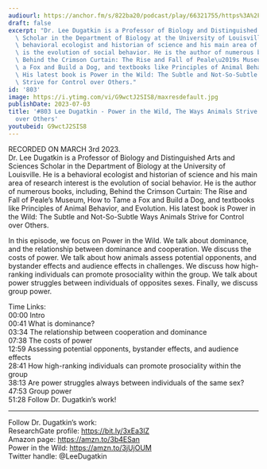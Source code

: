 ```yaml
---
audiourl: https://anchor.fm/s/822ba20/podcast/play/66321755/https%3A%2F%2Fd3ctxlq1ktw2nl.cloudfront.net%2Fstaging%2F2023-2-10%2F035e7153-43c1-91f6-29c5-e749158140c5.m4a
draft: false
excerpt: "Dr. Lee Dugatkin is a Professor of Biology and Distinguished Arts and Sciences\
  \ Scholar in the Department of Biology at the University of Louisville. He is a\
  \ behavioral ecologist and historian of science and his main area of research interest\
  \ is the evolution of social behavior. He is the author of numerous books, including,\
  \ Behind the Crimson Curtain: The Rise and Fall of Peale\u2019s Museum, How to Tame\
  \ a Fox and Build a Dog, and textbooks like Principles of Animal Behavior, and Evolution.\
  \ His latest book is Power in the Wild: The Subtle and Not-So-Subtle Ways Animals\
  \ Strive for Control over Others."
id: '803'
image: https://i.ytimg.com/vi/G9wctJ2SIS8/maxresdefault.jpg
publishDate: 2023-07-03
title: '#803 Lee Dugatkin - Power in the Wild, The Ways Animals Strive for Control
  over Others'
youtubeid: G9wctJ2SIS8
---
```

<div class="timelinks">

RECORDED ON MARCH 3rd 2023.  
Dr. Lee Dugatkin is a Professor of Biology and Distinguished Arts and Sciences Scholar in the Department of Biology at the University of Louisville. He is a behavioral ecologist and historian of science and his main area of research interest is the evolution of social behavior. He is the author of numerous books, including, Behind the Crimson Curtain: The Rise and Fall of Peale’s Museum, How to Tame a Fox and Build a Dog, and textbooks like Principles of Animal Behavior, and Evolution. His latest book is Power in the Wild: The Subtle and Not-So-Subtle Ways Animals Strive for Control over Others.

In this episode, we focus on Power in the Wild. We talk about dominance, and the relationship between dominance and cooperation. We discuss the costs of power. We talk about how animals assess potential opponents, and bystander effects and audience effects in challenges. We discuss how high-ranking individuals can promote prosociality within the group. We talk about power struggles between individuals of opposites sexes. Finally, we discuss group power.

Time Links:  
<time>00:00</time> Intro  
<time>00:41</time> What is dominance?  
<time>03:34</time> The relationship between cooperation and dominance  
<time>07:38</time> The costs of power  
<time>12:59</time> Assessing potential opponents, bystander effects, and audience effects  
<time>28:41</time> How high-ranking individuals can promote prosociality within the group  
<time>38:13</time> Are power struggles always between individuals of the same sex?  
<time>47:53</time> Group power  
<time>51:28</time> Follow Dr. Dugatkin’s work!

---

Follow Dr. Dugatkin’s work:  
ResearchGate profile: https://bit.ly/3xEa3lZ  
Amazon page: https://amzn.to/3b4ESan  
Power in the Wild: https://amzn.to/3jUjOUM  
Twitter handle: @LeeDugatkin
</div>

